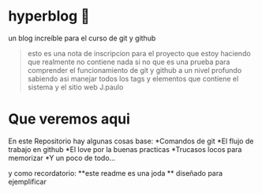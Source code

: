 
# hyperblog 🏺
un blog increíble para el curso de git y github
>esto es una nota de inscripcion para el proyecto que estoy haciendo que realmente no contiene nada si no que es una prueba para comprender el funcionamiento de git y github a un nivel profundo sabiendo asi manejar todos los tags y elementos que contiene el sistema y el sitio web
>J.paulo

# Que veremos aqui
En este Repositorio hay algunas cosas base:
*Comandos de git 
*El flujo de trabajo en github 
*El love por la buenas practicas
*Trucasos locos para memorizar
*Y un poco de todo...

y como  recordatorio: **este readme es una joda ** diseñado para ejemplificar

